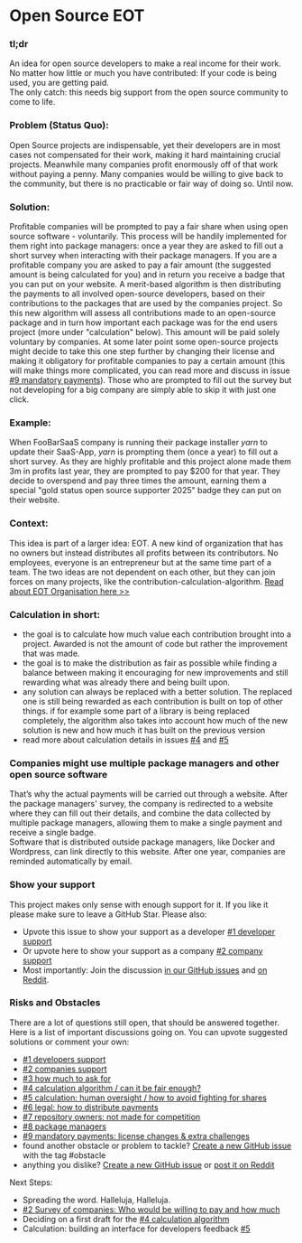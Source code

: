 # Open Source EOT

### tl;dr

An idea for open source developers to make a real income for their work. No matter how little or much you have contributed: If your code is being used, you are getting paid. \
The only catch: this needs big support from the open source community to come to life. 

### Problem (Status Quo):
Open Source projects are indispensable, yet their developers are in most cases not compensated for their work, making it hard maintaining crucial projects. Meanwhile many companies profit enormously off of that work without paying a penny. Many companies would be willing to give back to the community, but there is no practicable or fair way of doing so. Until now.

### Solution:
Profitable companies will be prompted to pay a fair share when using open source software - voluntarily. This process will be handily implemented for them right into package managers: once a year they are asked to fill out a short survey when interacting with their package managers. If you are a profitable company you are asked to pay a fair amount (the suggested amount is being calculated for you) and in return you receive a badge that you can put on your website. A merit-based algorithm is then distributing the payments to all involved open-source developers, based on their contributions to the packages that are used by the companies project. So this new algorithm will assess all contributions made to an open-source package and in turn how important each package was for the end users project (more under "calculation" below).
This amount will be paid solely voluntary by companies. At some later point some open-source projects might decide to take this one step further by changing their license and making it obligatory for profitable companies to pay a certain amount (this will make things more complicated, you can read more and discuss in issue [#9 mandatory payments](https://github.com/EOT-Projects/EOT-OpenSource/issues/9)).
Those who are prompted to fill out the survey but not developing for a big company are simply able to skip it with just one click. 

### Example:
When FooBarSaaS company is running their package installer _yarn_ to update their SaaS-App, _yarn_ is prompting them (once a year) to fill out a short survey. As they are highly profitable and this project alone made them 3m in profits last year, they are prompted to pay $200 for that year. They decide to overspend and pay three times the amount, earning them a special "gold status open source supporter 2025" badge they can put on their website. 

### Context:
This idea is part of a larger idea: EOT. A new kind of organization that has no owners but instead distributes all profits between its contributors. No employees, everyone is an entrepreneur but at the same time part of a team. The two ideas are not dependent on each other, but they can join forces on many projects, like the contribution-calculation-algorithm. [Read about EOT Organisation here >>](https://github.com/EOT-Projects/EOT-Organisation#readme)

### Calculation in short:
- the goal is to calculate how much value each contribution brought into a project. Awarded is not the amount of code but rather the improvement that was made. 
- the goal is to make the distribution as fair as possible while finding a balance between making it encouraging for new improvements and still rewarding what was already there and being built upon.
- any solution can always be replaced with a better solution. The replaced one is still being rewarded as each contribution is built on top of other things. if for example some part of a library is being replaced completely, the algorithm also takes into account how much of the new solution is new and how much it has built on the previous version
- read more about calculation details in issues [#4](https://github.com/EOT-Projects/EOT-OpenSource/issues/4) and [#5](https://github.com/EOT-Projects/EOT-OpenSource/issues/5)

### Companies might use multiple package managers and other open source software
That’s why the actual payments will be carried out through a website. After the package managers' survey, the company is redirected to a website where they can fill out their details, and combine the data collected by multiple package managers, allowing them to make a single payment and receive a single badge.   
Software that is distributed outside package managers, like Docker and Wordpress, can link directly to this website. After one year, companies are reminded  automatically by email.

### Show your support
This project makes only sense with enough support for it. If you like it please make sure to leave a GitHub Star. Please also:
- Upvote this issue to show your support as a developer [\#1 developer support](https://github.com/EOT-Projects/EOT-OpenSource/issues/1)
- Or upvote here to show your support as a company [\#2 company support](https://github.com/EOT-Projects/EOT-OpenSource/issues/2)
- Most importantly: Join the discussion [in our GitHub issues](https://github.com/EOT-Projects/EOT-OpenSource/issues/) and [on Reddit](https://www.reddit.com/r/OpenSourceEOT/). 

### Risks and Obstacles
There are a lot of questions still open, that should be answered together. Here is a list of important discussions going on. You can upvote suggested solutions or comment your own:
- [#1 developers support](https://github.com/EOT-Projects/EOT-OpenSource/issues/1)
- [#2 companies support](https://github.com/EOT-Projects/EOT-OpenSource/issues/2)
- [#3 how much to ask for](https://github.com/EOT-Projects/EOT-OpenSource/issues/3)
- [#4 calculation algorithm / can it be fair enough?](https://github.com/EOT-Projects/EOT-OpenSource/issues/4)
- [#5 calculation: human oversight / how to avoid fighting for shares](https://github.com/EOT-Projects/EOT-OpenSource/issues/5)
- [#6 legal: how to distribute payments](https://github.com/EOT-Projects/EOT-OpenSource/issues/6)
- [#7 repository owners: not made for competition](https://github.com/EOT-Projects/EOT-OpenSource/issues/7)
- [#8 package managers](https://github.com/EOT-Projects/EOT-OpenSource/issues/8)
- [#9 mandatory payments: license changes & extra challenges](https://github.com/EOT-Projects/EOT-OpenSource/issues/9)
- found another obstacle or problem to tackle? [Create a new GitHub issue](https://github.com/EOT-Projects/EOT-OpenSource/issues/) with the tag #obstacle
- anything you dislike?  [Create a new GitHub issue](https://github.com/EOT-Projects/EOT-OpenSource/issues/) or [post it on Reddit](https://www.reddit.com/r/OpenSourceEOT/) 



Next Steps: 
- Spreading the word. Halleluja, Halleluja.
- [#2 Survey of companies: Who would be willing to pay and how much](https://github.com/EOT-Projects/EOT-OpenSource/issues/2)
- Deciding on a first draft for the [#4 calculation algorithm](https://github.com/EOT-Projects/EOT-OpenSource/issues/4)
- Calculation: building an interface for developers feedback [#5](https://github.com/EOT-Projects/EOT-OpenSource/issues/5)



